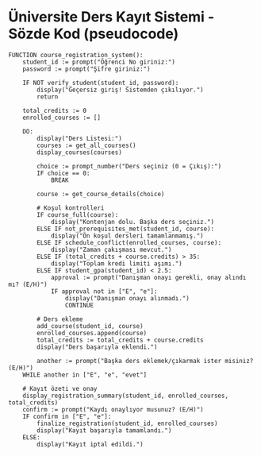 # Üniversite Ders Kayıt Sistemi - Sözde Kod (pseudocode)

    FUNCTION course_registration_system():
        student_id := prompt("Öğrenci No giriniz:")
        password := prompt("Şifre giriniz:")
        
        IF NOT verify_student(student_id, password):
            display("Geçersiz giriş! Sistemden çıkılıyor.")
            return
    
        total_credits := 0
        enrolled_courses := []
    
        DO:
            display("Ders Listesi:")
            courses := get_all_courses()
            display_courses(courses)
            
            choice := prompt_number("Ders seçiniz (0 = Çıkış):")
            IF choice == 0:
                BREAK
            
            course := get_course_details(choice)
    
            # Koşul kontrolleri
            IF course_full(course):
                display("Kontenjan dolu. Başka ders seçiniz.")
            ELSE IF not_prerequisites_met(student_id, course):
                display("Ön koşul dersleri tamamlanmamış.")
            ELSE IF schedule_conflict(enrolled_courses, course):
                display("Zaman çakışması mevcut.")
            ELSE IF (total_credits + course.credits) > 35:
                display("Toplam kredi limiti aşımı.")
            ELSE IF student_gpa(student_id) < 2.5:
                approval := prompt("Danışman onayı gerekli, onay alındı mı? (E/H)")
                IF approval not in ["E", "e"]:
                    display("Danışman onayı alınmadı.")
                    CONTINUE
            
            # Ders ekleme
            add_course(student_id, course)
            enrolled_courses.append(course)
            total_credits := total_credits + course.credits
            display("Ders başarıyla eklendi.")
            
            another := prompt("Başka ders eklemek/çıkarmak ister misiniz? (E/H)")
        WHILE another in ["E", "e", "evet"]
    
        # Kayıt özeti ve onay
        display_registration_summary(student_id, enrolled_courses, total_credits)
        confirm := prompt("Kaydı onaylıyor musunuz? (E/H)")
        IF confirm in ["E", "e"]:
            finalize_registration(student_id, enrolled_courses)
            display("Kayıt başarıyla tamamlandı.")
        ELSE:
            display("Kayıt iptal edildi.")
